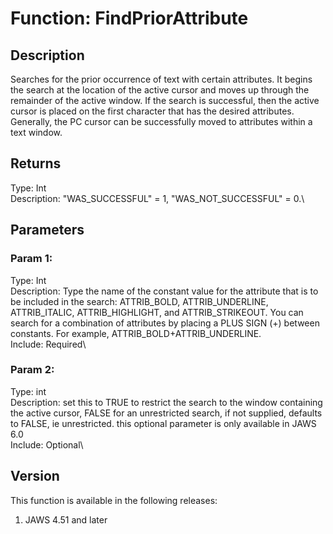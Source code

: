 # Function: FindPriorAttribute

## Description

Searches for the prior occurrence of text with certain attributes. It
begins the search at the location of the active cursor and moves up
through the remainder of the active window. If the search is successful,
then the active cursor is placed on the first character that has the
desired attributes. Generally, the PC cursor can be successfully moved
to attributes within a text window.

## Returns

Type: Int\
Description: \"WAS_SUCCESSFUL\" = 1, \"WAS_NOT_SUCCESSFUL\" = 0.\

## Parameters

### Param 1:

Type: Int\
Description: Type the name of the constant value for the attribute that
is to be included in the search: ATTRIB_BOLD, ATTRIB_UNDERLINE,
ATTRIB_ITALIC, ATTRIB_HIGHLIGHT, and ATTRIB_STRIKEOUT. You can search
for a combination of attributes by placing a PLUS SIGN (+) between
constants. For example, ATTRIB_BOLD+ATTRIB_UNDERLINE.\
Include: Required\

### Param 2:

Type: int\
Description: set this to TRUE to restrict the search to the window
containing the active cursor, FALSE for an unrestricted search, if not
supplied, defaults to FALSE, ie unrestricted. this optional parameter is
only available in JAWS 6.0\
Include: Optional\

## Version

This function is available in the following releases:

1.  JAWS 4.51 and later
